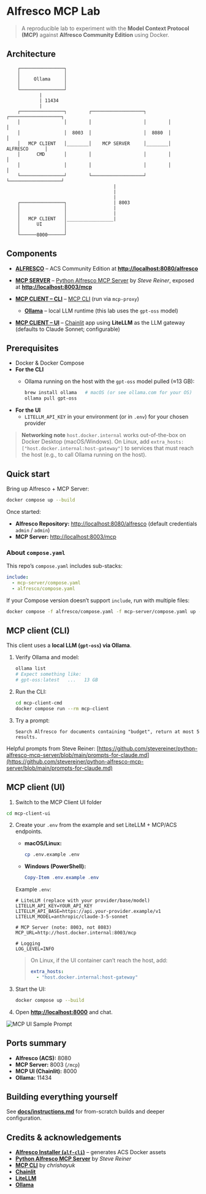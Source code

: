 # Alfresco MCP Lab

> A reproducible lab to experiment with the **Model Context Protocol (MCP)** against **Alfresco Community Edition** using Docker.

## Architecture

```                                                                                                          
    ┌────────────────┐ 
    │                │ 
    │     Ollama     │ 
    │                │ 
    └────────────────┘                                                                                                           
            |                                                                                                
            | 11434                                                                                                
            |                                                                                                 
    ┌────────────────┐        ┌───────────────────┐        ┌───────────────────┐                             
    │                │        │                   │        │                   │                             
    │                │  8003  │                   │  8080  │                   │                             
    │   MCP CLIENT   │________│    MCP SERVER     │________│     ALFRESCO      │                             
    │      CMD       │        │                   │        │                   │                             
    │                │        │                   │        │                   │                             
    └────────────────┘        └───────────────────┘        └───────────────────┘                             
                                       |                                                                                    
                                       |                                                                                     
                                       |                                                                                      
    ┌────────────────┐                 | 8003
    │                │                 |
    │                │                 |
    │   MCP CLIENT   │_________________| 
    │      UI        │ 
    │                │ 
    └──────8000──────┘                                                                                                                  
```

## Components

* **[ALFRESCO](alfresco)** – ACS Community Edition at **[http://localhost:8080/alfresco](http://localhost:8080/alfresco)**
* **[MCP SERVER](mcp-server)** – [Python Alfresco MCP Server](https://github.com/stevereiner/python-alfresco-mcp-server) by *Steve Reiner*, exposed at **[http://localhost:8003/mcp](http://localhost:8003/mcp)**
* **[MCP CLIENT – CLI](mcp-client-cmd)** – [MCP CLI](https://github.com/chrishayuk/mcp-cli) (run via `mcp-proxy`)

  * **[Ollama](https://ollama.com/)** – local LLM runtime (this lab uses the `gpt-oss` model)
* **[MCP CLIENT – UI](mcp-client-ui)** – [Chainlit](https://chainlit.io) app using **LiteLLM** as the LLM gateway (defaults to Claude Sonnet; configurable)

## Prerequisites

* Docker & Docker Compose
* **For the CLI**
  * Ollama running on the host with the `gpt-oss` model pulled (≈13 GB):

    ```bash
    brew install ollama   # macOS (or see ollama.com for your OS)
    ollama pull gpt-oss
    ```
* **For the UI**
  * `LITELLM_API_KEY` in your environment (or in `.env`) for your chosen provider

> **Networking note**
> `host.docker.internal` works out-of-the-box on Docker Desktop (macOS/Windows).
> On Linux, add `extra_hosts: ["host.docker.internal:host-gateway"]` to services that must reach the host (e.g., to call Ollama running on the host).

## Quick start

Bring up Alfresco + MCP Server:

```bash
docker compose up --build
```

Once started:

* **Alfresco Repository:** [http://localhost:8080/alfresco](http://localhost:8080/alfresco)
  (default credentials `admin` / `admin`)
* **MCP Server:** [http://localhost:8003/mcp](http://localhost:8003/mcp)

### About `compose.yaml`

This repo’s `compose.yaml` includes sub-stacks:

```yaml
include:
  - mcp-server/compose.yaml
  - alfresco/compose.yaml
```

If your Compose version doesn’t support `include`, run with multiple files:

```bash
docker compose -f alfresco/compose.yaml -f mcp-server/compose.yaml up --build
```

## MCP client (CLI)

This client uses a **local LLM (`gpt-oss`) via Ollama**.

1. Verify Ollama and model:

   ```bash
   ollama list
   # Expect something like:
   # gpt-oss:latest   ...   13 GB
   ```

2. Run the CLI:

   ```bash
   cd mcp-client-cmd
   docker compose run --rm mcp-client
   ```

3. Try a prompt:

   ```
   Search Alfresco for documents containing "budget", return at most 5 results.
   ```

Helpful prompts from Steve Reiner:
[https://github.com/stevereiner/python-alfresco-mcp-server/blob/main/prompts-for-claude.md](https://github.com/stevereiner/python-alfresco-mcp-server/blob/main/prompts-for-claude.md)

## MCP client (UI)

1. Switch to the MCP Client UI folder

```bash
cd mcp-client-ui
```

2. Create your `.env` from the example and set LiteLLM + MCP/ACS endpoints.

   * **macOS/Linux:**

     ```bash
     cp .env.example .env
     ```
   * **Windows (PowerShell):**

     ```powershell
     Copy-Item .env.example .env
     ```

   Example `.env`:

   ```dotenv
   # LiteLLM (replace with your provider/base/model)
   LITELLM_API_KEY=YOUR_API_KEY
   LITELLM_API_BASE=https://api.your-provider.example/v1
   LITELLM_MODEL=anthropic/claude-3-5-sonnet

   # MCP Server (note: 8003, not 8083)
   MCP_URL=http://host.docker.internal:8003/mcp

   # Logging
   LOG_LEVEL=INFO
   ```

   > On Linux, if the UI container can’t reach the host, add:
   >
   > ```yaml
   > extra_hosts:
   >   - "host.docker.internal:host-gateway"
   > ```

3. Start the UI:

   ```bash
   docker compose up --build
   ```

4. Open **[http://localhost:8000](http://localhost:8000)** and chat.

![MCP UI Sample Prompt](docs/mcp-ui-sample.png)

## Ports summary

* **Alfresco (ACS):** 8080
* **MCP Server:** 8003 (`/mcp`)
* **MCP UI (Chainlit):** 8000
* **Ollama:** 11434

## Building everything yourself

See **[docs/instructions.md](docs/instructions.md)** for from-scratch builds and deeper configuration.

## Credits & acknowledgements

* **[Alfresco Installer (`alf-cli`)](https://github.com/aborroy/alf-cli)** – generates ACS Docker assets
* **[Python Alfresco MCP Server](https://github.com/stevereiner/python-alfresco-mcp-server)** by *Steve Reiner*
* **[MCP CLI](https://github.com/chrishayuk/mcp-cli)** by *chrishayuk*
* **[Chainlit](https://chainlit.io)**
* **[LiteLLM](https://www.litellm.ai)**
* **[Ollama](https://ollama.com/)**